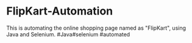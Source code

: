 # FlipKart-Automation
This is automating the online shopping page named as "FlipKart", using Java and Selenium. #Java#selenium #automated
